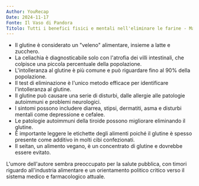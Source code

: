 ```yaml
---
Author: YouRecap
Date: 2024-11-17
Fonte: Il Vaso di Pandora
Titolo: Tutti i benefici fisici e mentali nell'eliminare le farine - Mara Besacchi
---
```


- Il glutine è considerato un "veleno" alimentare, insieme a latte e zucchero.
- La celiachia è diagnosticabile solo con l'atrofia dei villi intestinali, che colpisce una piccola percentuale della popolazione.
- L'intolleranza al glutine è più comune e può riguardare fino al 90% della popolazione.
- Il test di eliminazione è l'unico metodo efficace per identificare l'intolleranza al glutine.
- Il glutine può causare una serie di disturbi, dalle allergie alle patologie autoimmuni e problemi neurologici.
- I sintomi possono includere diarrea, stipsi, dermatiti, asma e disturbi mentali come depressione e cefalee.
- Le patologie autoimmuni della tiroide possono migliorare eliminando il glutine.
- È importante leggere le etichette degli alimenti poiché il glutine è spesso presente come additivo in molti cibi confezionati.
- Il seitan, un alimento vegano, è un concentrato di glutine e dovrebbe essere evitato.

L'umore dell'autore sembra preoccupato per la salute pubblica, con timori riguardo all'industria alimentare e un orientamento politico critico verso il sistema medico e farmacologico attuale.

